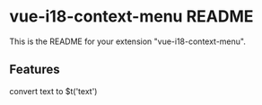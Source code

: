 # vue-i18-context-menu README

This is the README for your extension "vue-i18-context-menu". 
## Features

convert text to $t('text')

